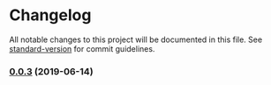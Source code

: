 # Changelog

All notable changes to this project will be documented in this file. See [standard-version](https://github.com/conventional-changelog/standard-version) for commit guidelines.

### [0.0.3](https://github.com/frontendmonster/falorem/compare/v0.0.2...v0.0.3) (2019-06-14)
